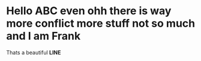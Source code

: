 # Hello ABC even  ohh there is  way more conflict more stuff not so much and I am Frank


Thats a beautiful **LINE**
